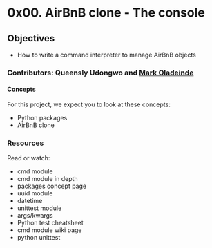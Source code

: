 # 0x00. AirBnB clone - The console

## Objectives
+ How to write a command interpreter to manage AirBnB objects

### Contributors: Queensly Udongwo and [Mark Oladeinde](https://github.com/Moschifire)

#### Concepts
For this project, we expect you to look at these concepts:
+ Python packages
+ AirBnB clone

### Resources
Read or watch:

+ cmd module
+ cmd module in depth
+ packages concept page
+ uuid module
+ datetime
+ unittest module
+ args/kwargs
+ Python test cheatsheet
+ cmd module wiki page
+ python unittest
